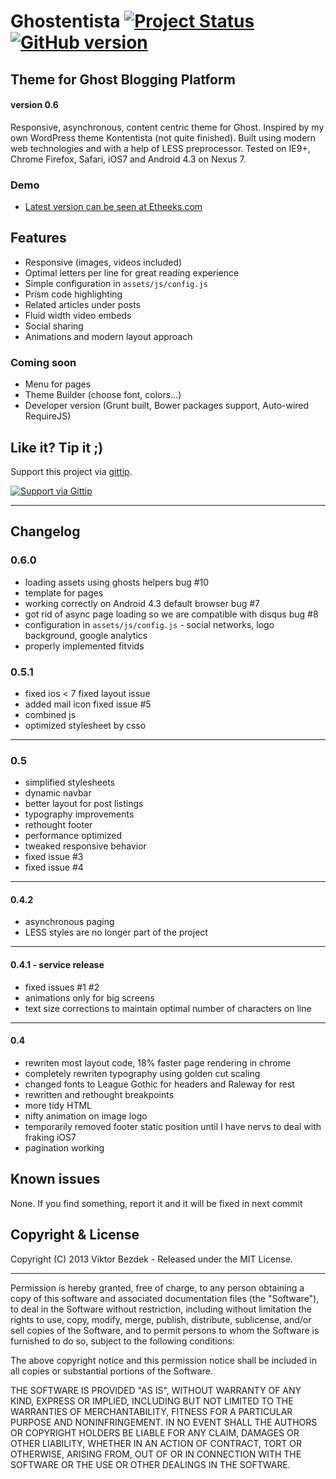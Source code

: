 # Ghostentista [![Project Status](http://stillmaintained.com/viktorbezdek/ghostentista.png)](http://stillmaintained.com/viktorbezdek/ghostentista) [![GitHub version](https://badge.fury.io/gh/viktorbezdek%2Fghostentista.png)](http://badge.fury.io/gh/viktorbezdek%2Fghostentista)

## Theme for Ghost Blogging Platform

#### version 0.6

Responsive, asynchronous, content centric theme for Ghost. Inspired by my own WordPress theme Kontentista (not quite finished). Built using modern web technologies and with a help of LESS preprocessor. Tested on IE9+, Chrome Firefox, Safari, iOS7 and Android 4.3 on Nexus 7.

### Demo
- [Latest version can be seen at Etheeks.com](http://www.etheeks.com)

## Features
- Responsive (images, videos included)
- Optimal letters per line for great reading experience
- Simple configuration in `assets/js/config.js`
- Prism code highlighting
- Related articles under posts
- Fluid width video embeds
- Social sharing
- Animations and modern layout approach

### Coming soon
- Menu for pages
- Theme Builder (choose font, colors...)
- Developer version (Grunt built, Bower packages support, Auto-wired RequireJS)

## Like it? Tip it ;)

Support this project via [gittip](https://www.gittip.com/viktorbezdek/).

[![Support via Gittip](https://rawgithub.com/twolfson/gittip-badge/0.1.0/dist/gittip.png)](https://www.gittip.com/viktorbezdek/)

___

## Changelog

### 0.6.0
- loading assets using ghosts helpers bug #10
- template for pages
- working correctly on Android 4.3 default browser bug #7
- got rid of async page loading so we are compatible with disqus bug #8
- configuration in `assets/js/config.js` - social networks, logo background, google analytics
- properly implemented fitvids

### 0.5.1
- fixed ios < 7 fixed layout issue
- added mail icon fixed issue #5
- combined js
- optimized stylesheet by csso

____
### 0.5
- simplified stylesheets
- dynamic navbar
- better layout for post listings
- typography improvements
- rethought footer
- performance optimized
- tweaked responsive behavior
- fixed issue #3
- fixed issue #4

_____
#### 0.4.2
- asynchronous paging
- LESS styles are no longer part of the project
   
______
#### 0.4.1 - service release
- fixed issues #1 #2
- animations only for big screens
- text size corrections to maintain optimal number of characters on line
   
_____
#### 0.4
- rewriten most layout code, 18% faster page rendering in chrome
- completely rewriten typography using golden cut scaling
- changed fonts to League Gothic for headers and Raleway for rest
- rewritten and rethought breakpoints
- more tidy HTML
- nifty animation on image logo
- temporarily removed footer static position until I have nervs to deal with fraking iOS7
- pagination working
   
## Known issues
None. If you find something, report it and it will be fixed in next commit

## Copyright & License

Copyright (C) 2013 Viktor Bezdek - Released under the MIT License.    
___
Permission is hereby granted, free of charge, to any person obtaining a copy of this software and associated documentation files (the "Software"), to deal in the Software without restriction, including without limitation the rights to use, copy, modify, merge, publish, distribute, sublicense, and/or sell copies of the Software, and to permit persons to whom the Software is furnished to do so, subject to the following conditions:

The above copyright notice and this permission notice shall be included in all copies or substantial portions of the Software.

THE SOFTWARE IS PROVIDED "AS IS", WITHOUT WARRANTY OF ANY KIND, EXPRESS OR IMPLIED, INCLUDING BUT NOT LIMITED TO THE WARRANTIES OF MERCHANTABILITY, FITNESS FOR A PARTICULAR PURPOSE AND
NONINFRINGEMENT. IN NO EVENT SHALL THE AUTHORS OR COPYRIGHT HOLDERS BE LIABLE FOR ANY CLAIM, DAMAGES OR OTHER LIABILITY, WHETHER IN AN ACTION OF CONTRACT, TORT OR OTHERWISE, ARISING FROM, OUT OF OR IN CONNECTION WITH THE SOFTWARE OR THE USE OR OTHER DEALINGS IN THE SOFTWARE.
